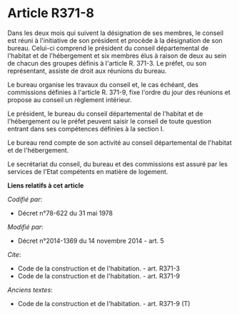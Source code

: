 # Article R371-8

Dans les deux mois qui suivent la désignation de ses membres, le conseil est réuni à l'initiative de son président et procède
à la désignation de son bureau. Celui-ci comprend le président du conseil départemental de l'habitat et de l'hébergement et
six membres élus à raison de deux au sein de chacun des groupes définis à l'article R. 371-3. Le préfet, ou son représentant,
assiste de droit aux réunions du bureau. 

Le bureau organise les travaux du conseil et, le cas échéant, des commissions définies à l'article R. 371-9, fixe l'ordre du
jour des réunions et propose au conseil un règlement intérieur. 

Le président, le bureau du conseil départemental de l'habitat et de l'hébergement ou le préfet peuvent saisir le conseil de
toute question entrant dans ses compétences définies à la section I. 

Le bureau rend compte de son activité au conseil départemental de l'habitat et de l'hébergement. 

Le secrétariat du conseil, du bureau et des commissions est assuré par les services de l'Etat compétents en matière de
logement.

**Liens relatifs à cet article**

_Codifié par_:

  - Décret n°78-622 du 31 mai 1978

_Modifié par_:

  - Décret n°2014-1369 du 14 novembre 2014 - art. 5

_Cite_:

  - Code de la construction et de l'habitation. - art. R371-3
  - Code de la construction et de l'habitation. - art. R371-9

_Anciens textes_:

  - Code de la construction et de l'habitation. - art. R371-9 (T)
